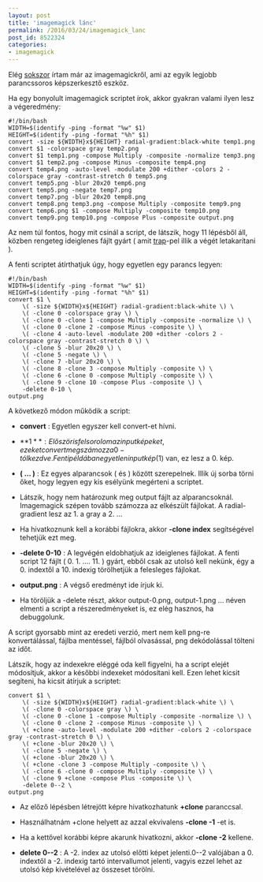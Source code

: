 ```yaml
---
layout: post
title: 'imagemagick lánc'
permalink: /2016/03/24/imagemagick_lanc
post_id: 8522324
categories: 
- imagemagick
---
```


Elég 
[sokszor](http://commandline.blog.hu/tags/imagemagick) írtam már az imagemagickről, ami az egyik legjobb parancssoros képszerkesztő eszköz.

Ha egy bonyolult imagemagick scriptet írok, akkor gyakran valami ilyen lesz a végeredmény:

```
#!/bin/bash
WIDTH=$(identify -ping -format "%w" $1)
HEIGHT=$(identify -ping -format "%h" $1)
convert -size ${WIDTH}x${HEIGHT} radial-gradient:black-white temp1.png
convert $1 -colorspace gray temp2.png
convert $1 temp1.png -compose Multiply -composite -normalize temp3.png
convert $1 temp2.png -compose Minus -composite temp4.png
convert temp4.png -auto-level -modulate 200 +dither -colors 2 -colorspace gray -contrast-stretch 0 temp5.png
convert temp5.png -blur 20x20 temp6.png
convert temp5.png -negate temp7.png
convert temp7.png -blur 20x20 temp8.png
convert temp8.png temp3.png -compose Multiply -composite temp9.png
convert temp6.png $1 -compose Multiply -composite temp10.png
convert temp9.png temp10.png -compose Plus -composite output.png
```

Az nem túl fontos, hogy mit csinál a script, de látszik, hogy 11 lépésből áll, közben rengeteg ideiglenes fájlt gyárt ( amit 
[trap](http://commandline.blog.hu/2016/03/17/trap_948)-pel illik a végét letakarítani ).

A fenti scriptet átírthatjuk úgy, hogy egyetlen egy parancs legyen:

```
#!/bin/bash
WIDTH=$(identify -ping -format "%w" $1)
HEIGHT=$(identify -ping -format "%h" $1)
convert $1 \
    \( -size ${WIDTH}x${HEIGHT} radial-gradient:black-white \) \
    \( -clone 0 -colorspace gray \) \
    \( -clone 0 -clone 1 -compose Multiply -composite -normalize \) \
    \( -clone 0 -clone 2 -compose Minus -composite \) \
    \( -clone 4 -auto-level -modulate 200 +dither -colors 2 -colorspace gray -contrast-stretch 0 \) \
    \( -clone 5 -blur 20x20 \) \
    \( -clone 5 -negate \) \
    \( -clone 7 -blur 20x20 \) \
    \( -clone 8 -clone 3 -compose Multiply -composite \) \
    \( -clone 6 -clone 0 -compose Multiply -composite \) \
    \( -clone 9 -clone 10 -compose Plus -composite \) \
    -delete 0-10 \
output.png
```

A következő módon működik a script:

* **convert**
: Egyetlen egyszer kell convert-et hívni.


* **$1**
: Először is felsorolom az input képeket, ezeket convert megszámozza 0-tól kezdve. Fenti példában egyetlen input kép ($1) van, ez lesz a 0. kép.


* **\( ... \)**
: Ez egyes alparancsok \( és \) között szerepelnek. Illik új sorba törni őket, hogy legyen egy kis esélyünk megérteni a scriptet.


* Látszik, hogy nem határozunk meg output fájlt az alparancsoknál. Imagemagick szépen tovább számozza az elkészült fájlokat. A radial-gradient lesz az 1. a gray a 2. ...


* Ha hivatkoznunk kell a korábbi fájlokra, akkor 
**-clone index**
 segítségével tehetjük ezt meg.


* **-delete 0-10**
: A legvégén eldobhatjuk az ideiglenes fájlokat. A fenti script 12 fájlt ( 0. 1. .... 11. ) gyárt, ebből csak az utolsó kell nekünk, égy a 0. indextől a 10. indexig törölhetjük a felesleges fájlokat.


* **output.png**
: A végső eredményt ide írjuk ki.


* Ha töröljük a -delete részt, akkor output-0.png, output-1.png ... néven elmenti a script a részeredményeket is, ez elég hasznos, ha debuggolunk.

A script gyorsabb mint az eredeti verzió, mert nem kell png-re konvertálással, fájlba mentéssel, fájlból olvasással, png dekódolással tölteni az időt.

Látszik, hogy az indexekre eléggé oda kell figyelni, ha a script elejét módosítjuk, akkor a későbbi indexeket módosítani kell. Ezen lehet kicsit segíteni, ha kicsit átírjuk a scriptet:

```
convert $1 \
    \( -size ${WIDTH}x${HEIGHT} radial-gradient:black-white \) \
    \( -clone 0 -colorspace gray \) \
    \( -clone 0 -clone 1 -compose Multiply -composite -normalize \) \
    \( -clone 0 -clone 2 -compose Minus -composite \) \
    \( +clone -auto-level -modulate 200 +dither -colors 2 -colorspace gray -contrast-stretch 0 \) \
    \( +clone -blur 20x20 \) \
    \( -clone 5 -negate \) \
    \( +clone -blur 20x20 \) \
    \( +clone -clone 3 -compose Multiply -composite \) \
    \( -clone 6 -clone 0 -compose Multiply -composite \) \
    \( -clone 9 +clone -compose Plus -composite \) \
    -delete 0--2 \
output.png
```

* Az előző lépésben létrejött képre hivatkozhatunk 
**+clone**
 paranccsal.


* Használhatnám +clone helyett az azzal ekvivalens
**-clone -1**
-et is.


* Ha a kettővel korábbi képre akarunk hivatkozni, akkor 
**-clone -2**
 kellene.


* **delete 0--2**
: A -2. index az utolsó előtti képet jelenti.0--2 valójában a 0. indextől a -2. indexig tartó intervallumot jelenti, vagyis ezzel lehet az utolsó kép kivételével az összeset törölni.

 